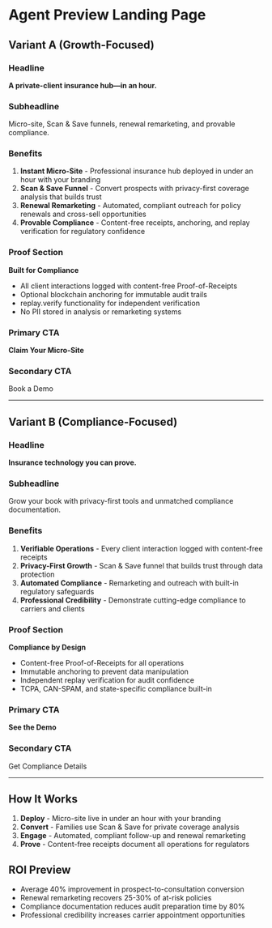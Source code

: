 # Agent Preview Landing Page

## Variant A (Growth-Focused)

### Headline
**A private-client insurance hub—in an hour.**

### Subheadline
Micro-site, Scan & Save funnels, renewal remarketing, and provable compliance.

### Benefits
1. **Instant Micro-Site** - Professional insurance hub deployed in under an hour with your branding
2. **Scan & Save Funnel** - Convert prospects with privacy-first coverage analysis that builds trust
3. **Renewal Remarketing** - Automated, compliant outreach for policy renewals and cross-sell opportunities
4. **Provable Compliance** - Content-free receipts, anchoring, and replay verification for regulatory confidence

### Proof Section
**Built for Compliance**
- All client interactions logged with content-free Proof-of-Receipts
- Optional blockchain anchoring for immutable audit trails
- replay.verify functionality for independent verification
- No PII stored in analysis or remarketing systems

### Primary CTA
**Claim Your Micro-Site**

### Secondary CTA
Book a Demo

---

## Variant B (Compliance-Focused)

### Headline
**Insurance technology you can prove.**

### Subheadline
Grow your book with privacy-first tools and unmatched compliance documentation.

### Benefits
1. **Verifiable Operations** - Every client interaction logged with content-free receipts
2. **Privacy-First Growth** - Scan & Save funnel that builds trust through data protection
3. **Automated Compliance** - Remarketing and outreach with built-in regulatory safeguards
4. **Professional Credibility** - Demonstrate cutting-edge compliance to carriers and clients

### Proof Section
**Compliance by Design**
- Content-free Proof-of-Receipts for all operations
- Immutable anchoring to prevent data manipulation
- Independent replay verification for audit confidence
- TCPA, CAN-SPAM, and state-specific compliance built-in

### Primary CTA
**See the Demo**

### Secondary CTA
Get Compliance Details

---

## How It Works
1. **Deploy** - Micro-site live in under an hour with your branding
2. **Convert** - Families use Scan & Save for private coverage analysis
3. **Engage** - Automated, compliant follow-up and renewal remarketing
4. **Prove** - Content-free receipts document all operations for regulators

## ROI Preview
- Average 40% improvement in prospect-to-consultation conversion
- Renewal remarketing recovers 25-30% of at-risk policies
- Compliance documentation reduces audit preparation time by 80%
- Professional credibility increases carrier appointment opportunities